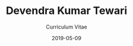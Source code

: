 ---
title: "Devendra Kumar Tewari"
subtitle: "Curriculum Vitae"
date: 2019-05-09
tags: [cv, c#, java, ios, android, git, github]
...